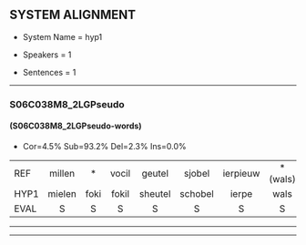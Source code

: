 
## SYSTEM ALIGNMENT

- System Name = hyp1

- Speakers = 1

- Sentences = 1

---

### S06C038M8_2LGPseudo

#### (S06C038M8_2LGPseudo-words)

- Cor=4.5%	Sub=93.2%	Del=2.3%	Ins=0.0%

|  |  |  |  |  |  |  |  |  |  |  |  |  |  |  |  |  |  |  |  |  |  |  |  |  |  |  |  |  |  |  |  |  |  |  |  |  |  |  |  |  |  |  |  |  |
|:--- |:---:|:---:|:---:|:---:|:---:|:---:|:---:|:---:|:---:|:---:|:---:|:---:|:---:|:---:|:---:|:---:|:---:|:---:|:---:|:---:|:---:|:---:|:---:|:---:|:---:|:---:|:---:|:---:|:---:|:---:|:---:|:---:|:---:|:---:|:---:|:---:|:---:|:---:|:---:|:---:|:---:|:---:|:---:|:---:|
| REF | millen | * | vocil | geutel | sjobel | ierpieuw | *(wals) | walaan | erke | haweel | saarweng | * | gevicht | eemde | bepoud | orstalk | veten*(vetten) | gefouw | vurpaand | nizung | fiewon | kneurem | vawaai | strellen*(strelen) | zwieten | foetbans | oonste | muider | grijnken | schielstaug | * | prilsood | vloender | milste | veurder | kloeien | ulen | orponk | schodig | ijpo | menuur | spreikje | hiffreeuw | wooien |
| HYP1 | mielen | foki | fokil | sheutel | schobel | ierpe | wals | wallan | erke |  | hawel | saarwen | gevicht | ende | beaut | oorstalk | vetten | gofaw | vuurpaand | insdag | fegon | kneuren | faai | strijlen | zweeten | foet | band | onste | maar | srinkem | schielstag | prilbrilsoot | floeder | milster | verdeg | ploeien | pulen | oorbonk | schoddig | appov | meneur | spraakje | hieftrij | wayen |
| EVAL | S | S | S | S | S | S | S | S |  | D | S | S |  | S | S | S | S | S | S | S | S | S | S | S | S | S | S | S | S | S | S | S | S | S | S | S | S | S | S | S | S | S | S | S |
---

---
